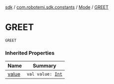 [sdk](../../index.md) / [com.robotemi.sdk.constants](../index.md) / [Mode](index.md) / [GREET](./-g-r-e-e-t.md)

# GREET

`GREET`

### Inherited Properties

| Name | Summary |
|---|---|
| [value](value.md) | `val value: `[`Int`](https://kotlinlang.org/api/latest/jvm/stdlib/kotlin/-int/index.html) |
